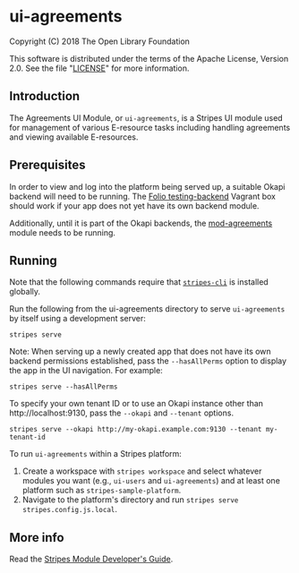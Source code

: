 # ui-agreements

Copyright (C) 2018 The Open Library Foundation

This software is distributed under the terms of the Apache License, Version 2.0. See the file "[LICENSE](LICENSE)" for more information.

## Introduction

The Agreements UI Module, or `ui-agreements`, is a Stripes UI module used for management of various E-resource tasks including handling agreements and viewing available E-resources.

## Prerequisites

In order to view and log into the platform being served up, a suitable Okapi backend will need to be running. The [Folio testing-backend](https://app.vagrantup.com/folio/boxes/testing-backend) Vagrant box should work if your app does not yet have its own backend module.

Additionally, until it is part of the Okapi backends, the [mod-agreements](https://github.com/folio-org/mod-agreements) module needs to be running.

## Running

Note that the following commands require that [`stripes-cli`](https://github.com/folio-org/stripes-cli) is installed globally.

Run the following from the ui-agreements directory to serve `ui-agreements` by itself using a development server:
```
stripes serve
```

Note: When serving up a newly created app that does not have its own backend permissions established, pass the `--hasAllPerms` option to display the app in the UI navigation. For example:
```
stripes serve --hasAllPerms
```

To specify your own tenant ID or to use an Okapi instance other than http://localhost:9130, pass the `--okapi` and `--tenant` options.
```
stripes serve --okapi http://my-okapi.example.com:9130 --tenant my-tenant-id
```

To run `ui-agreements` within a Stripes platform:

1. Create a workspace with `stripes workspace` and select whatever modules you want (e.g., `ui-users` and `ui-agreements`) and at least one platform such as `stripes-sample-platform`.
1. Navigate to the platform's directory and run `stripes serve stripes.config.js.local`.


## More info

Read the [Stripes Module Developer's Guide](https://github.com/folio-org/stripes-core/blob/master/doc/dev-guide.md).
